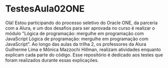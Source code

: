# TestesAula02ONE

Olá! Estou participando do processo seletivo do Oracle ONE, da parceria com a Alura, e um dos desafios para ser aprovada no curso é realizar o módulo "Lógica de programação: mergulhe em programação com JavaScript Lógica de programação: mergulhe em programação com JavaScript". Ao longo das aulas da trilha 2, os professores da Alura Guilherme Lima e Mônica Mazzochi Hillman, realizam atividades enquanto explicam cada parte do código. Esse repositório é dedicado aos testes que foram realizados durante essas explicações.
